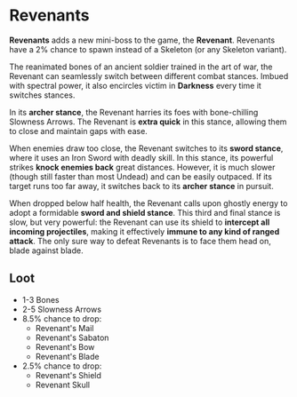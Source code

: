 # Revenants

**Revenants** adds a new mini-boss to the game, the **Revenant**. Revenants have a 2% chance to spawn instead of a Skeleton (or any Skeleton variant).

The reanimated bones of an ancient soldier trained in the art of war, the Revenant can seamlessly switch between different combat stances. Imbued with spectral power, it also encircles victim in **Darkness** every time it switches stances.

In its **archer stance**, the Revenant harries its foes with bone-chilling Slowness Arrows. The Revenant is **extra quick** in this stance, allowing them to close and maintain gaps with ease.

When enemies draw too close, the Revenant switches to its **sword stance**, where it uses an Iron Sword with deadly skill. In this stance, its powerful strikes **knock enemies back** great distances. However, it is much slower (though still faster than most Undead) and can be easily outpaced. If its target runs too far away, it switches back to its **archer stance** in pursuit.

When dropped below half health, the Revenant calls upon ghostly energy to adopt a formidable **sword and shield stance**. This third and final stance is slow, but very powerful: the Revenant can use its shield to **intercept all incoming projectiles**, making it effectively **immune to any kind of ranged attack**. The only sure way to defeat Revenants is to face them head on, blade against blade.

## Loot

* 1-3 Bones
* 2-5 Slowness Arrows
* 8.5% chance to drop:
  * Revenant's Mail
  * Revenant's Sabaton
  * Revenant's Bow
  * Revenant's Blade
* 2.5% chance to drop:
  * Revenant's Shield
  * Revenant Skull
